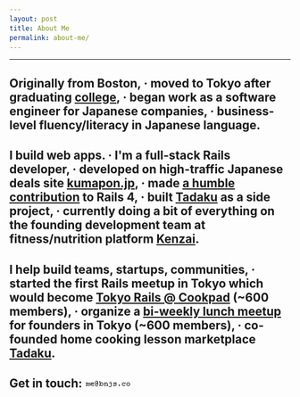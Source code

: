 ```yaml
---
layout: post
title: About Me
permalink: about-me/
---
```


---

## Originally from Boston, <span class="lowkey"><strong>&middot;</strong> moved to Tokyo after graduating <a href="http://www.umass.edu" target="_blank">college</a>, <strong>&middot;</strong> began work as a software engineer for Japanese companies, <strong>&middot;</strong> business-level fluency/literacy in Japanese language.</span>

## I build web apps. <span class="lowkey"><strong>&middot;</strong> I'm a full-stack Rails developer, <strong>&middot;</strong> developed on high-traffic Japanese deals site <a href="http://kumapon.jp" target="_blank">kumapon.jp</a>, <strong>&middot;</strong> made <a href="http://contributors.rubyonrails.org/contributors/benjamin-sullivan/commits" target="_blank">a humble contribution</a> to Rails 4, <strong>&middot;</strong> built <a href="http://www.tadaku.com" target="_blank">Tadaku</a> as a side project, <strong>&middot;</strong> currently doing a bit of everything on the founding development team at fitness/nutrition platform <a href="http://kenzai.me" target="_blank">Kenzai</a>.</span>

## I help build teams, startups, communities, <span class="lowkey"><strong>&middot;</strong> started the first Rails meetup in Tokyo which would become <a href="http://www.meetup.com/tokyo-rails/" target="_blank">Tokyo Rails @ Cookpad</a> (~600 members), <strong>&middot;</strong> organize a <a href="http://www.meetup.com/LeanStartupTokyo" target="_blank">bi-weekly lunch meetup</a> for founders in Tokyo (~600 members), <strong>&middot;</strong> co-founded home cooking lesson marketplace <a href="http://www.tadaku.com" target="_blank">Tadaku</a>.</span>

## <span class="lowkey">Get in touch:</span> <img src="/images/email.gif" />

